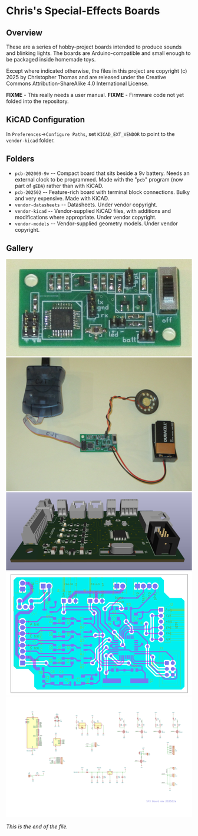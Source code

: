 # Chris's Special-Effects Boards

## Overview

These are a series of hobby-project boards intended to produce sounds and
blinking lights. The boards are Arduino-compatible and small enough to be
packaged inside homemade toys.

Except where indicated otherwise, the files in this project are copyright (c)
2025 by Christopher Thomas and are released under the Creative Commons
Attribution-ShareAlike 4.0 International License.

**FIXME** - This really needs a user manual.
**FIXME** - Firmware code not yet folded into the repository.


## KiCAD Configuration

In `Preferences`->`Configure Paths`, set `KICAD_EXT_VENDOR` to point to the
`vendor-kicad` folder.


## Folders

* `pcb-202009-9v` -- Compact board that sits beside a 9v battery.
Needs an external clock to be programmed. Made with the "`pcb`" program
(now part of `gEDA`) rather than with KiCAD.
* `pcb-202502` -- Feature-rich board with terminal block connections. Bulky
and very expensive. Made with KiCAD.
* `vendor-datasheets` -- Datasheets. Under vendor copyright.
* `vendor-kicad` -- Vendor-supplied KiCAD files, with additions and
modifications where appropriate. Under vendor copyright.
* `vendor-models` -- Vendor-supplied geometry models. Under vendor copyright.


## Gallery

![2020 Board](./pcb-202009-9v/photos/processed/rev2-board.jpg)
![2020 System](./pcb-202009-9v/photos/processed/rev2-accessories.jpg)
![2025 Render](./pcb-202502/renders/sfx-202502a-side.png)
![2025 Layout](./pcb-202502/plots/sfx-202502a.png)
![2025 Schematic](./pcb-202502/schem/sfx-202502a-schem.png)


*This is the end of the file.*
